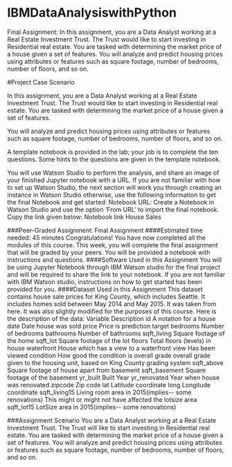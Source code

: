 # IBMDataAnalysiswithPython
Final Assignment: In this assignment, you are a Data Analyst working at a Real Estate Investment Trust.  The Trust would like to start investing in Residential real estate.  You are tasked with determining the market price of a house given a set of features.   You will analyze and predict housing prices using attributes or features such as square footage, number of bedrooms, number of floors, and so on.

#Project Case Scenario

In this assignment, you are a Data Analyst working at a Real Estate Investment Trust. 
The Trust would like to start investing in Residential real estate. 
You are tasked with determining the market price of a house given a set of features. 

You will analyze and predict housing prices using attributes or features such as square footage, number of bedrooms, number of floors, and so on.

A template notebook is provided in the lab; your job is to complete the ten questions. Some hints to the questions are given in the template notebook.

You will use Watson Studio to perform the analysis, and share an image of your finished Jupyter notebook with a URL. If you are not familiar with how to set up Watson Studio, the next section will work you through creating an instance in Watson Studio otherwise, use the following information to get the final Notebook and get started: 
Notebook URL: Create a Notebook in Watson Studio and use the option ‘From URL’ to import the final notebook. Copy the link given below: Notebook link House Sales


###Peer-Graded Assignment: Final Assignment
####Estimated time needed: 45 minutes
Congratulations! You have now completed all the modules of this course. This week, you will complete the final assignment that will be graded by your peers. You will be provided a notebook with instructions and questions.
####Software Used in this Assignment
You will be using Jupyter Notebook through IBM Watson studio for the final project and will be required to share the link to your notebook. If you are not familiar with IBM Watson studio, instructions on how to get started has been provided for you.
####Dataset Used in this Assignment
This dataset contains house sale prices for King County, which includes Seattle. It includes homes sold between May 2014 and May 2015. It was taken from here. It was also slightly modified for the purposes of this course. Here is the description of the data:
Variable	Description
id	A notation for a house
date	Date house was sold
price	Price is prediction target
bedrooms	Number of bedrooms
bathrooms	Number of bathrooms
sqft_living	Square footage of the home
sqft_lot	Square footage of the lot
floors	Total floors (levels) in house
waterfront	House which has a view to a waterfront
view	Has been viewed
condition	How good the condition is overall
grade	overall grade given to the housing unit, based on King County grading system
sqft_above	Square footage of house apart from basement
sqft_basement	Square footage of the basement
yr_built	Built Year
yr_renovated	Year when house was renovated
zipcode	Zip code
lat	Latitude coordinate
long	Longitude coordinate
sqft_living15	Living room area in 2015(implies-- some renovations) This might or might not have affected the lotsize area
sqft_lot15	LotSize area in 2015(implies-- some renovations)

###Assignment Scenario
You are a Data Analyst working at a Real Estate Investment Trust. The Trust will like to start investing in Residential real estate. You are tasked with determining the market price of a house given a set of features. You will analyze and predict housing prices using attributes or features such as square footage, number of bedrooms, number of floors, and so on.
